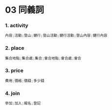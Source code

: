 # 03 同義詞

### 1. activity

``` javascript
內容;活動;登山;健行;登山活動;健行活動;登山內容;健行內容
```

### 2. place

``` javascript
集合地點;集合處;集合;會合地點;會合處;會合
```


### 3. price

``` javascript
費用;價格;價錢;多少錢
```

### 4. join

``` javascript
參加;加入;報名;登記
```
